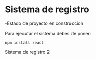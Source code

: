 <h1>Sistema de registro</h1>

-Estado de proyecto en construccion

Para ejecutar el sistema debes de poner:

``npm install react``

Sistema de registro 2
